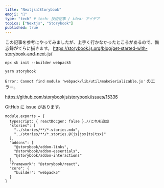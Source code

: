 ```yaml
---
title: "NextjsとStorybook"
emoji: "💭"
type: "tech" # tech: 技術記事 / idea: アイデア
topics: ["Nextjs", "Storybook"]
published: true
---
```


この記事を参考にやってみましたが、上手く行かなかったところがあるので、備忘録がてらに描きます。
https://storybook.js.org/blog/get-started-with-storybook-and-next-js/

`npx sb init --builder webpack5`

`yarn storybook`

`Error: Cannot find module 'webpack/lib/util/makeSerializable.js'`
のエラー。

https://github.com/storybookjs/storybook/issues/15336

GitHub に issue があります。

```
module.exports = {
  typescript: { reactDocgen: false },//これを追加
  "stories": [
    "../stories/**/*.stories.mdx",
    "../stories/**/*.stories.@(js|jsx|ts|tsx)"
  ],
  "addons": [
    "@storybook/addon-links",
    "@storybook/addon-essentials",
    "@storybook/addon-interactions"
  ],
  "framework": "@storybook/react",
  "core": {
    "builder": "webpack5"
  }
}
```
